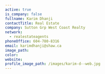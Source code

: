 ```yaml
---
active: true
is_company: false
fullname: Karim Dhanji
contactTitle: Real Estate
company: Sutton Grp West Coast Realty
network:
  - realestateagents
phoneOffice: 604-780-8316
email: karimdhanji@shaw.ca
image_path:
color:
website:
profile_image_path: /images/karim-d--web.jpg
---
```



